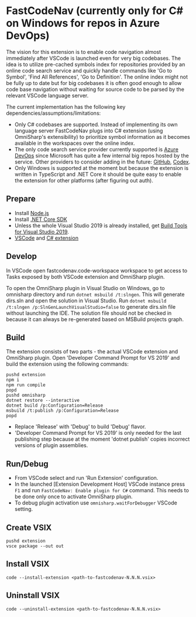 # FastCodeNav (currently only for C# on Windows for repos in Azure DevOps)

The vision for this extension is to enable code navigation almost immediately after VSCode is launched even for very big codebases. The idea is to utilize pre-cached symbols index for repositories provided by an online code search service and quickly handle commands like 'Go to Symbol', 'Find All References', 'Go to Definition'. The online index might not be fully up to date but for big codebases it is often good enough to allow code base navigation without waiting for source code to be parsed by the relevant VSCode language server.

The current implementation has the following key dependencies/assumptions/limitations:
- Only C# codebases are supported. Instead of implementing its own language server FastCodeNav plugs into C# extension (using OmniSharp's extensibility) to prioritize symbol information as it becomes available in the workspaces over the online index.
- The only code search service provider currently supported is [Azure DevOps](https://docs.microsoft.com/en-us/rest/api/azure/devops/search/) since Microsoft has quite a few internal big repos hosted by the service. Other providers to consider adding in the future: [GitHub](https://developer.github.com/v3/search/#search-code), [Codex](https://github.com/Ref12/Codex).
- Only Windows is supported at the moment but because the extension is written in TypeScript and .NET Core it should be quite easy to enable the extension for other platforms (after figuring out auth).

## Prepare
- Install [Node.js](https://nodejs.org/)
- Install [.NET Core SDK](https://dotnet.microsoft.com/download)
- Unless the whole Visual Studio 2019 is already installed, get [Build Tools for Visual Studio 2019](https://visualstudio.microsoft.com/downloads/#build-tools-for-visual-studio-2019).
- [VSCode](https://code.visualstudio.com/download) and [C# extension](https://marketplace.visualstudio.com/items?itemName=ms-dotnettools.csharp)

## Develop
In VSCode open fastcodenav.code-workspace workspace to get access to Tasks exposed by both VSCode extension and OmniSharp plugin.

To open the OmniSharp plugin in Visual Studio on Windows, go to omnisharp directory and run `dotnet msbuild /t:slngen`. This will generate dirs.sln and open the solution in Visual Studio. Run `dotnet msbuild /t:slngen /p:SlnGenLaunchVisualStudio=false` to generate dirs.sln file without launching the IDE. The solution file should not be checked in because it can always be re-generated based on MSBuild projects graph.

## Build
The extension consists of two parts - the actual VSCode extension and OmniSharp plugin. Open 'Developer Command Prompt for VS 2019' and build the extension using the following commands:
```
pushd extension
npm i
npm run compile
popd
pushd omnisharp
dotnet restore --interactive
dotnet build /p:Configuration=Release
msbuild /t:publish /p:Configuration=Release
popd
```
- Replace 'Release' with 'Debug' to build 'Debug' flavor.
- 'Developer Command Prompt for VS 2019' is only needed for the last publishing step because at the moment 'dotnet publish' copies incorrect versions of plugin assemblies.

## Run/Debug
- From VSCode select and run 'Run Extension' configuration.
- In the launched [Extension Development Host] VSCode instance press `F1` and run `FastCodeNav: Enable plugin for C#` command. This needs to be done only once to activate OmniSharp plugin.
- To debug plugin activation use `omnisharp.waitForDebugger` VSCode setting.

## Create VSIX
```
pushd extension
vsce package --out out
```

## Install VSIX
`code --install-extension <path-to-fastcodenav-N.N.N.vsix>`

## Uninstall VSIX
`code --uninstall-extension <path-to-fastcodenav-N.N.N.vsix>`